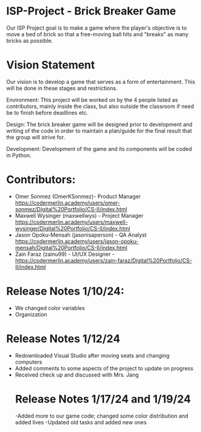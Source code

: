 # ISP-Project - Brick Breaker Game
Our ISP Project goal is to make a game where the player's objective is to move a bed of brick so that a free-moving ball hits and "breaks" as many bricks as possible.
# Vision Statement
Our vision is to develop a game that serves as a form of entertainment. This will be done in these stages and restrictions.

Environment:
This project will be worked on by the 4 people listed as contributors, mainly inside the class, but also outside the classroom if need be to finish before deadlines etc.

Design:
The brick breaker game will be designed prior to development and writing of the code in order to maintain a plan/guide for the final result that the group will strive for.

Development:
Development of the game and its components will be coded in Python.
# Contributors:
- Omer Sonmez (OmerKSonmez)- Product Manager https://codermerlin.academy/users/omer-sonmez/Digital%20Portfolio/CS-II/index.html 
- Maxwell Wysinger (maxwellwys) - Project Manager https://codermerlin.academy/users/maxwell-wysinger/Digital%20Portfolio/CS-II/index.html
- Jason Opoku-Mensah (jasonisaperson) - QA Analyst https://codermerlin.academy/users/jason-opoku-mensah/Digital%20Portfolio/CS-II/index.html
- Zain Faraz (zainu99) - UI/UX Designer - https://codermerlin.academy/users/zain-faraz/Digital%20Portfolio/CS-II/index.html

# Release Notes 1/10/24:  
- We changed color variables
- Organization
# Release Notes 1/12/24
- Redownloaded Visual Studio after moving seats and changing computers
- Added comments to some aspects of the project to update on progress
- Received check up and discussed with Mrs. Jang
  # Release Notes 1/17/24 and 1/19/24
  -Added more to our game code; changed some color distribution and added lives 
  -Updated old tasks and added new ones
  

